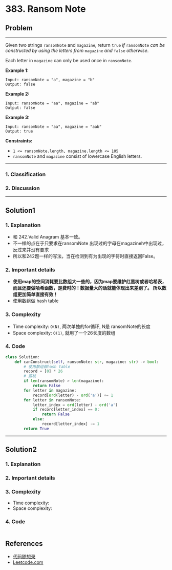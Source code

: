 # 383. Ransom Note

## Problem

*****

Given two strings `ransomNote` and `magazine`, return `true` *if* `ransomNote` *can be constructed by using the letters from* `magazine` *and* `false` *otherwise*.

Each letter in `magazine` can only be used once in `ransomNote`.

 

**Example 1:**

```
Input: ransomNote = "a", magazine = "b"
Output: false
```

**Example 2:**

```
Input: ransomNote = "aa", magazine = "ab"
Output: false
```

**Example 3:**

```
Input: ransomNote = "aa", magazine = "aab"
Output: true
```

 

**Constraints:**

- `1 <= ransomNote.length, magazine.length <= 105`
- `ransomNote` and `magazine` consist of lowercase English letters.

******

### 1. Classification



### 2. Discussion





*******

## Solution1

### 1. Explanation

- 和 242.Valid Anagram 基本一致。
- 不一样的点在于只要求在ransomNote 出现过的字母在magazineh中出现过，反过来并没有要求
- 所以和242题一样的写法，当在检测到有为出现的字符时直接返回False。



### 2. Important details

- **使用map的空间消耗要比数组大一些的，因为map要维护红黑树或者哈希表，而且还要做哈希函数，是费时的！数据量大的话就能体现出来差别了。 所以数组更加简单直接有效！**
- 使用数组做 hash table



### 3. Complexity

- Time complexity: `O(N)`,  两次单独的for循环,  N是 ransomNote的长度
- Space complexity: `O(1)`, 就用了一个26长度的数组



### 4. Code

```python
class Solution:
    def canConstruct(self, ransomNote: str, magazine: str) -> bool:
        # 使用数组做hash table
        record = [0] * 26
        # 剪枝
        if len(ransomNote) > len(magazine):
            return False
        for letter in magazine:
            record[ord(letter) - ord('a')] += 1
        for letter in ransomNote:
            letter_index = ord(letter) - ord('a')
            if record[letter_index] == 0:
                return False
            else:
                record[letter_index] -= 1
        return True
```



********

## Solution2

### 1. Explanation





### 2. Important details





### 3. Complexity

- Time complexity:
- Space complexity:



### 4. Code

```python

```

## References

- [代码随想录 ](https://github.com/youngyangyang04/leetcode-master)
- [Leetcode.com](https://leetcode.com/problemset/all/)

